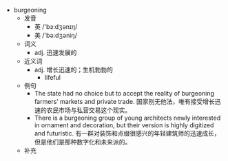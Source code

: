 - burgeoning
  - 发音
    - 英 /'bɜ:dʒənɪŋ/
    - 美 /'bə:dʒəniŋ/
  - 词义
    - adj. 迅速发展的
  - 近义词
    - adj. 增长迅速的；生机勃勃的
      - lifeful
  - 例句
    - The state had no choice but to accept the reality of burgeoning farmers’ markets and private trade. 国家别无他法，唯有接受增长迅速的农民市场与私营交易这个现实。
    - There is a burgeoning group of young architects newly interested in ornament and decoration, but their version is highly digitized and futuristic. 有一群对装饰和点缀很感兴的年轻建筑师的迅速成长，但是他们是那种数字化和未来派的。
  - 补充